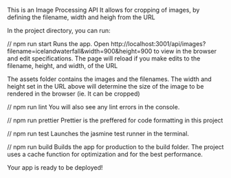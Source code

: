 This is an Image Processing API It allows for cropping of images, by defining the filename, width and heigh from the URL

In the project directory, you can run:

// npm run start
Runs the app. Open http://localhost:3001/api/images?filename=icelandwaterfall&width=900&height=900 to view in the browser and edit specifications. The page will reload if you make edits to the filename, height, and width, of the URL

The assets folder contains the images and the filenames. The width and height set in the URL above will determine the size of the image to be rendered in the browser (ie. It can be cropped)

// npm run lint
You will also see any lint errors in the console.

// npm run prettier
Prettier is the preffered for code formatting in this project

// npm run test
Launches the jasmine test runner in the terminal.

// npm run build
Builds the app for production to the build folder. The project uses a cache function for optimization and for the best performance.

Your app is ready to be deployed!
